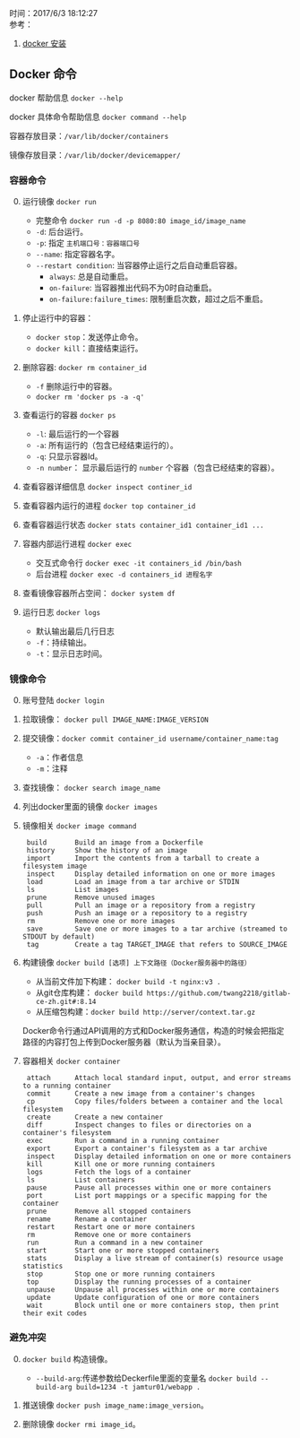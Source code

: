 时间：2017/6/3 18:12:27  
参考：
 
1. [docker 安装](https://yeasy.gitbooks.io/docker_practice/install/centos.html)
 
## Docker 命令    

docker 帮助信息 `docker --help`

docker 具体命令帮助信息 `docker command --help`

容器存放目录：`/var/lib/docker/containers`

镜像存放目录：`/var/lib/docker/devicemapper/`
 
### 容器命令  

0. 运行镜像 `docker run`
	* 完整命令 `docker run -d -p 8080:80 image_id/image_name`
	* `-d`: 后台运行。 
	* `-p`: 指定 `主机端口号：容器端口号`
	* `--name`: 指定容器名字。
	* `--restart condition`: 当容器停止运行之后自动重启容器。
		* `always`: 总是自动重启。
		* `on-failure`: 当容器推出代码不为0时自动重启。
		* `on-failure:failure_times`: 限制重启次数，超过之后不重启。  
0. 停止运行中的容器：
	* `docker stop`：发送停止命令。
	* `docker kill`：直接结束运行。

0. 删除容器: `docker rm container_id`
	* `-f` 删除运行中的容器。
	* `docker rm 'docker ps -a -q'`

0. 查看运行的容器  `docker ps`
	* `-l`: 最后运行的一个容器
	* `-a`: 所有运行的（包含已经结束运行的）。 
	* `-q`: 只显示容器Id。
	* `-n number`： 显示最后运行的 `number`  个容器（包含已经结束的容器）。
0. 查看容器详细信息 `docker inspect continer_id`

0. 查看容器内运行的进程 `docker top container_id`

0. 查看容器运行状态 `docker stats container_id1 container_id1 ...`

0. 容器内部运行进程 `docker exec`

	* 交互式命令行 `docker exec -it containers_id /bin/bash`
	* 后台进程 `docker exec -d containers_id 进程名字`

0. 查看镜像容器所占空间： `docker system df`

0. 运行日志 `docker logs`
	* 默认输出最后几行日志
	* `-f`：持续输出。
	* `-t`：显示日志时间。

### 镜像命令

0. 账号登陆 `docker login` 

0. 拉取镜像： `docker pull IMAGE_NAME:IMAGE_VERSION`

0. 提交镜像：`docker commit container_id username/container_name:tag`
	* `-a`：作者信息
	* `-m`：注释

0. 查找镜像： `docker search image_name` 

0. 列出docker里面的镜像 `docker images`
 
0. 镜像相关 `docker image command`   

	    build       Build an image from a Dockerfile
		history     Show the history of an image
		import      Import the contents from a tarball to create a filesystem image
		inspect     Display detailed information on one or more images
		load        Load an image from a tar archive or STDIN
		ls          List images
		prune       Remove unused images
		pull        Pull an image or a repository from a registry
		push        Push an image or a repository to a registry
		rm          Remove one or more images
		save        Save one or more images to a tar archive (streamed to STDOUT by default)
		tag         Create a tag TARGET_IMAGE that refers to SOURCE_IMAGE

0. 构建镜像 `docker build [选项] 上下文路径（Docker服务器中的路径）`

	* 从当前文件加下构建： `docker build -t nginx:v3 .`
	* 从git仓库构建： `docker build https://github.com/twang2218/gitlab-ce-zh.git#:8.14`
	* 从压缩包构建：`docker build http://server/context.tar.gz`

	Docker命令行通过API调用的方式和Docker服务通信，构造的时候会把指定路径的内容打包上传到Docker服务器（默认为当亲目录）。
0. 容器相关 `docker container`

		attach      Attach local standard input, output, and error streams to a running container
		commit      Create a new image from a container's changes
		cp          Copy files/folders between a container and the local filesystem
		create      Create a new container
		diff        Inspect changes to files or directories on a container's filesystem
		exec        Run a command in a running container
		export      Export a container's filesystem as a tar archive
		inspect     Display detailed information on one or more containers
		kill        Kill one or more running containers
		logs        Fetch the logs of a container
		ls          List containers
		pause       Pause all processes within one or more containers
		port        List port mappings or a specific mapping for the container
		prune       Remove all stopped containers
		rename      Rename a container
		restart     Restart one or more containers
		rm          Remove one or more containers
		run         Run a command in a new container
		start       Start one or more stopped containers
		stats       Display a live stream of container(s) resource usage statistics
		stop        Stop one or more running containers
		top         Display the running processes of a container
		unpause     Unpause all processes within one or more containers
		update      Update configuration of one or more containers
		wait        Block until one or more containers stop, then print their exit codes

### 避免冲突  

0. `docker build` 构造镜像。
 
	* `--build-arg`:传递参数给Deckerfile里面的变量名 `docker build --build-arg build=1234 -t jamtur01/webapp .`
0. 推送镜像 `docker push image_name:image_version`。
1. 删除镜像 `docker rmi image_id`。

